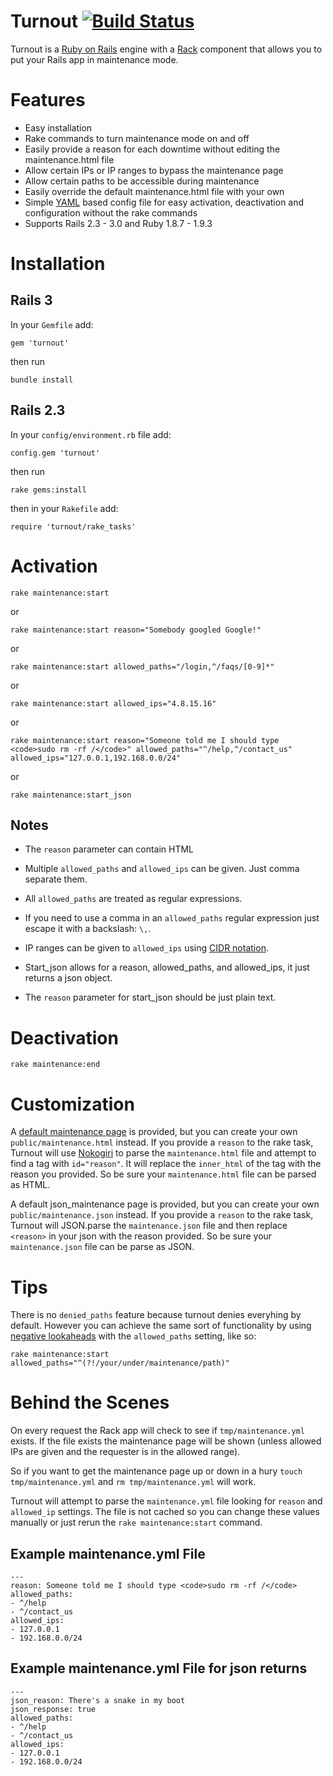 Turnout [![Build Status](https://travis-ci.org/biola/turnout.png?branch=master)](https://travis-ci.org/biola/turnout)
=======
Turnout is a [Ruby on Rails](http://rubyonrails.org) engine with a [Rack](http://rack.rubyforge.org/) component that allows you to put your Rails app in maintenance mode.

Features
========
* Easy installation
* Rake commands to turn maintenance mode on and off
* Easily provide a reason for each downtime without editing the maintenance.html file
* Allow certain IPs or IP ranges to bypass the maintenance page
* Allow certain paths to be accessible during maintenance
* Easily override the default maintenance.html file with your own
* Simple [YAML](http://yaml.org) based config file for easy activation, deactivation and configuration without the rake commands
* Supports Rails 2.3 - 3.0 and Ruby 1.8.7 - 1.9.3

Installation
============
Rails 3
-------
In your `Gemfile` add:

    gem 'turnout'

then run

    bundle install

Rails 2.3
---------
In your `config/environment.rb` file add:

    config.gem 'turnout'

then run

    rake gems:install

then in your `Rakefile` add:

    require 'turnout/rake_tasks'


Activation
==========

    rake maintenance:start

or

    rake maintenance:start reason="Somebody googled Google!"

or

    rake maintenance:start allowed_paths="/login,^/faqs/[0-9]*"

or

    rake maintenance:start allowed_ips="4.8.15.16"

or

    rake maintenance:start reason="Someone told me I should type <code>sudo rm -rf /</code>" allowed_paths="^/help,^/contact_us" allowed_ips="127.0.0.1,192.168.0.0/24"

or

    rake maintenance:start_json

Notes
-----
* The `reason` parameter can contain HTML
* Multiple `allowed_paths` and `allowed_ips` can be given. Just comma separate them.
* All `allowed_paths` are treated as regular expressions.
* If you need to use a comma in an `allowed_paths` regular expression just escape it with a backslash: `\,`.
* IP ranges can be given to `allowed_ips` using [CIDR notation](http://en.wikipedia.org/wiki/CIDR_notation).

* Start_json allows for a reason, allowed_paths, and allowed_ips, it just returns a json object.
* The `reason` parameter for start_json should be just plain text.



Deactivation
============

    rake maintenance:end

Customization
=============

A [default maintenance page](https://github.com/biola/turnout/blob/master/public/maintenance.html) is provided, but you can create your own `public/maintenance.html` instead. If you provide a `reason` to the rake task, Turnout will use [Nokogiri](http://nokogiri.org) to parse the `maintenance.html` file and attempt to find a tag with `id="reason"`. It will replace the `inner_html` of the tag with the reason you provided. So be sure your `maintenance.html` file can be parsed as HTML.

A default json_maintenance page is provided, but you can create your own `public/maintenance.json` instead. If you provide a `reason` to the rake task, Turnout will JSON.parse the `maintenance.json` file and then replace `<reason>` in your json with the reason provided. So be sure your `maintenance.json` file can be parse as JSON.

Tips
====

There is no `denied_paths` feature because turnout denies everyhing by default.
However you can achieve the same sort of functionality by using
[negative lookaheads](http://www.regular-expressions.info/lookaround.html) with the `allowed_paths` setting, like so:

    rake maintenance:start allowed_paths="^(?!/your/under/maintenance/path)"

Behind the Scenes
=================
On every request the Rack app will check to see if `tmp/maintenance.yml` exists. If the file exists the maintenance page will be shown (unless allowed IPs are given and the requester is in the allowed range).

So if you want to get the maintenance page up or down in a hury `touch tmp/maintenance.yml` and `rm tmp/maintenance.yml` will work.

Turnout will attempt to parse the `maintenance.yml` file looking for `reason` and `allowed_ip` settings. The file is not cached so you can change these values manually or just rerun the `rake maintenance:start` command.

Example maintenance.yml File
----------------------------

    ---
    reason: Someone told me I should type <code>sudo rm -rf /</code>
    allowed_paths:
    - ^/help
    - ^/contact_us
    allowed_ips:
    - 127.0.0.1
    - 192.168.0.0/24


Example maintenance.yml File for json returns
---------------------------------------------

    ---
    json_reason: There's a snake in my boot
    json_response: true
    allowed_paths:
    - ^/help
    - ^/contact_us
    allowed_ips:
    - 127.0.0.1
    - 192.168.0.0/24
        